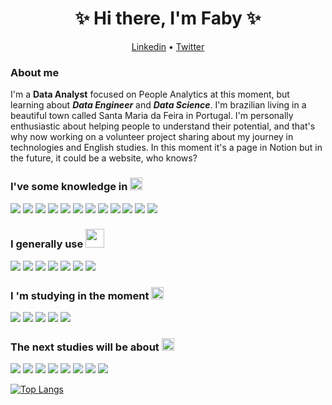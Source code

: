 <h1 align="center"> ✨ Hi there,  I'm Faby ✨ </h1>
<p align="center">   <a href="https://www.linkedin.com/in/fabianeaquino/">Linkedin</a> •  <a href="https://twitter.com/dinheuros">Twitter</a> </p>


<h3 align="left"> About me </h3>
I'm a <strong>Data Analyst</strong> focused on People Analytics at this moment, but learning about <em><strong>Data Engineer</strong></em> and <em><strong>Data Science</strong></em>.  
I'm brazilian living in a beautiful town called Santa Maria da Feira in Portugal. I'm personally enthusiastic about helping people to understand their potential, and that's why now working on a volunteer project sharing about my journey in technologies and English studies. 
In this moment it's a page in Notion but in the future, it could be a website, who knows? </p>


<h3 align="left"> I've some knowledge in <img src = "https://media.giphy.com/media/dAoHbGjH7k5ZTeQeBI/giphy.gif" width = 20px> </h3> 
<p>
<img src="https://img.shields.io/badge/GitHub-100000?style=for-the-badge&logo=github&logoColor=white"/>
<img src="https://img.shields.io/badge/GIT-E44C30?style=for-the-badge&logo=git&logoColor=white"/>
<img src="https://img.shields.io/badge/Markdown-000000?style=for-the-badge&logo=markdown&logoColor=white"/> 
<img src="https://img.shields.io/badge/JavaScript-F7DF1E?style=for-the-badge&logo=javascript&logoColor=black"/>
<img src="https://img.shields.io/badge/HTML5-E34F26?style=for-the-badge&logo=html5&logoColor=white" /> 
<img src="https://img.shields.io/badge/Bootstrap-563D7C?style=for-the-badge&logo=bootstraClickSignp&logoColor=white"/>  
<img src="https://img.shields.io/badge/CSS3-1572B6?style=for-the-badge&logo=css3&logoColor=white"/> 
<img src="https://img.shields.io/badge/Notion-000000?style=for-the-badge&logo=notion&logoColor=white" /> 
<img src="https://img.shields.io/badge/Microsoft_Excel-217346?style=for-the-badge&logo=microsoft-excel&logoColor=white"/>
<img src="https://img.shields.io/badge/Airtable-18BFFF?style=for-the-badge&logo=Airtable&logoColor=white"/> 
<img src="https://img.shields.io/badge/Microsoft SQL Server-CC2927?style=for-the-badge&logo=microsoft-sql-server&logoColor=white"/> 
<img src="https://img.shields.io/badge/VSCode-0078D4?style=for-the-badge&logo=visual%20studio%20code&logoColor=white" /> </br>


<h3 align="left"> I generally use <img src = "https://media.giphy.com/media/gRYTjQAs04Pfydymgc/giphy.gif" width = 30px> </h3> 
<p>
<img src="https://img.shields.io/badge/Brave-FF1B2D?style=for-the-badge&logo=Brave&logoColor=white"/> 
<img src="https://img.shields.io/badge/Google%20 Data Studio-3377ff?style=for-the-badge&logo=google%20analytics&logoColor=white"/> 
<img src="https://img.shields.io/badge/Jupyter-F37626.svg?&style=for-the-badge&logo=Jupyter&logoColor=white"/> 
<img src="https://img.shields.io/badge/MySQL-005C84?style=for-the-badge&logo=mysql&logoColor=white" />
<img src="https://img.shields.io/badge/PostgreSQL-316192?style=for-the-badge&logo=postgresql&logoColor=white" />
<img src="https://img.shields.io/badge/Metabase-509EE3?style=for-the-badge&logo=metabase&logoColor=fff" />
<img src="https://img.shields.io/badge/Google%20Sheets-34A853?style=for-the-badge&logo=google-sheets&logoColor=white"/> 
<br/>


<h3 align="left"> I 'm studying in the moment <img src = "https://media.giphy.com/media/HLRFBBWONDgvD7qhlH/giphy.gif" width = 20px> </h3> 
<p>
<img src="https://img.shields.io/badge/Python-F7DF1E?style=for-the-badge&logo=python&logoColor=blue" /> 
<img src="https://img.shields.io/badge/Amazon_Redshift-24248f?style=for-the-badge&logo=amazon&logoColor=white" /> 
<img src="https://img.shields.io/badge/Airflow-017CEE?style=for-the-badge&logo=Apache%20Airflow&logoColor=white" /> 
<img src="https://img.shields.io/badge/Apache Kafka-231F20?style=for-the-badge&logo=apache-kafka&logoColor=white" /> 
<img src="https://img.shields.io/badge/Amazon AWS-FF9900?style=for-the-badge&logo=amazonaws&logoColor=white" /> 
<br/>


<h3 align="left"> The next studies will be about <img src = "https://media.giphy.com/media/XyaaFtMv5Bh7G3GlkJ/giphy.gif" width = 20px> </h3>
<p>
<img src="https://img.shields.io/badge/Pandas-2C2D72?style=for-the-badge&logo=pandas&logoColor=white"/> 
 <img src="https://img.shields.io/badge/Numpy-777BB4?style=for-the-badge&logo=numpy&logoColor=white"/> 
 <img src="https://img.shields.io/badge/Django-092E20?style=for-the-badge&logo=django&logoColor=green"/> 
 <img src="https://img.shields.io/badge/Flask-000000?style=for-the-badge&logo=flask&logoColor=white"/> 
<img src="https://img.shields.io/badge/dbt-FF694B?style=for-the-badge&logo=dbt&logoColor=white"/> 
<img src="https://img.shields.io/badge/Qlik Sense-009933f?style=for-the-badge&logo=amazon&logoColor=white" /> 
 <img src="https://img.shields.io/badge/PowerBI-F2C811?style=for-the-badge&logo=Power%20BI&logoColor=white"/> 
 <img src="https://img.shields.io/badge/scikit learn-F7931E?style=for-the-badge&logo=scikit-learn&logoColor=white"/> 
<br/>


[![Top Langs](https://github-readme-stats.vercel.app/api/top-langs/?username=aquinofaby&layout=compact&theme=bear)](https://github.com/anuraghazra/github-readme-stats)
